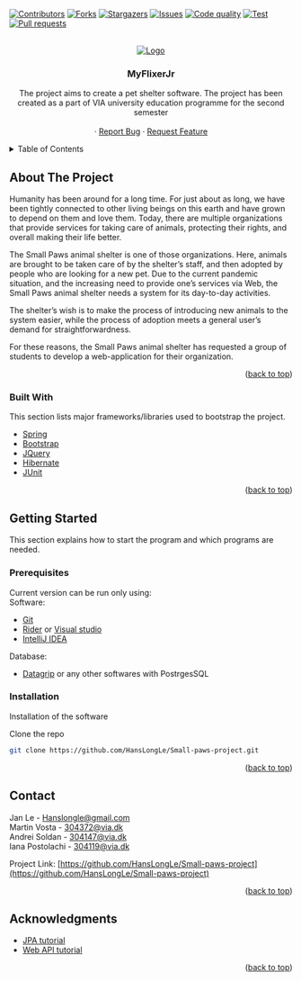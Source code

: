 <div id="top"></div>

[![Contributors][contributors-shield]][contributors-url]
[![Forks][forks-shield]][forks-url]
[![Stargazers][stars-shield]][stars-url]
[![Issues][issues-shield]][issues-url]
[![Code quality][code-shield]][code-url]
[![Test][test-shield]][test-url]
[![Pull requests][pull-shield]][pull-url]




<br />
<div align="center">
   <a href="https://github.com/HansLongLe/Small-paws-projectr">
    <img src="" alt="Logo">
  </a>
  <h3 align="center">MyFlixerJr</h3>

  <p align="center">
    The project aims to create a pet shelter software. The project has been created as a part of VIA university education programme for the second semester
    <br />
    <br />
    ·
    <a href="https://github.com/HansLongLe/Small-paws-project/issues">Report Bug</a>
    ·
    <a href="https://github.com/HansLongLe/Small-paws-project/issues">Request Feature</a>
  </p>
</div>



<!-- TABLE OF CONTENTS -->
<details>
  <summary>Table of Contents</summary>
  <ol>
    <li>
      <a href="#about-the-project">About The Project</a>
      <ul>
        <li><a href="#built-with">Built With</a></li>
      </ul>
    </li>
    <li>
      <a href="#getting-started">Getting Started</a>
      <ul>
        <li><a href="#prerequisites">Prerequisites</a></li>
        <li><a href="#installation">Installation</a></li>
      </ul>
    </li>
    <li><a href="#contact">Contact</a></li>
    <li><a href="#acknowledgments">Acknowledgments</a></li>
  </ol>
</details>



## About The Project


Humanity has been around for a long time. For just about as long, we have been tightly connected to other living beings on this earth and have grown to depend on them and love them. Today, there are multiple organizations that provide services for taking care of animals, protecting their rights, and overall making their life better. 

The Small Paws animal shelter is one of those organizations. Here, animals are brought to be taken care of by the shelter’s staff, and then adopted by people who are looking for a new pet. Due to the current pandemic situation, and the increasing need to provide one’s services via Web, the Small Paws animal shelter needs a system for its day-to-day activities. 

The shelter’s wish is to make the process of introducing new animals to the system easier, while the process of adoption meets a general user’s demand for straightforwardness.             

For these reasons, the Small Paws animal shelter has requested a group of students to develop a web-application for their organization. 

<p align="right">(<a href="#top">back to top</a>)</p>



### Built With

This section lists major frameworks/libraries used to bootstrap the project.

* [Spring](https://spring.io/)
* [Bootstrap](https://getbootstrap.com/)
* [JQuery](https://jquery.com/) 
* [Hibernate](https://hibernate.org/)
* [JUnit](https://junit.org/junit5/)


<p align="right">(<a href="#top">back to top</a>)</p>


## Getting Started

This section explains how to start the program and which programs are needed.

### Prerequisites

Current version can be run only using:
<br/>
  Software:
  * [Git](https://git-scm.com/)
  * [Rider](https://www.jetbrains.com/rider/) or [Visual studio](https://visualstudio.microsoft.com/cs/)
  * [IntelliJ IDEA](https://www.jetbrains.com/idea/)
  
  Database:
  * [Datagrip](https://www.jetbrains.com/datagrip/?source=google&medium=cpc&campaign=15034927873&gclid=Cj0KCQiAk4aOBhCTARIsAFWFP9F_S7aSlIU1wUTeHSKZuw6NdZhdxexiPRblEzRUYKZOM9Awc1bmJKsaAi0VEALw_wcB) or any other softwares with PostrgesSQL

### Installation

Installation of the software

 Clone the repo
   ```sh
   git clone https://github.com/HansLongLe/Small-paws-project.git
   ```

<p align="right">(<a href="#top">back to top</a>)</p>



<!-- CONTACT -->
## Contact

Jan Le - Hanslongle@gmail.com
<br/>
Martin Vosta - 304372@via.dk
<br/>
Andrei Soldan - 304147@via.dk
<br/>
Iana Postolachi - 304119@via.dk

Project Link: [https://github.com/HansLongLe/Small-paws-project](https://github.com/HansLongLe/Small-paws-project)

<p align="right">(<a href="#top">back to top</a>)</p>



<!-- ACKNOWLEDGMENTS -->
## Acknowledgments

* [JPA tutorial](https://www.oreilly.com/library/view/spring-data/9781449331863/ch04.html)
* [Web API tutorial](https://docs.microsoft.com/en-us/aspnet/web-api/overview/advanced/calling-a-web-api-from-a-net-client)

<p align="right">(<a href="#top">back to top</a>)</p>




[contributors-shield]: https://img.shields.io/github/contributors/hanslongle/small-paws-project.svg?style=for-the-badge
[contributors-url]: https://github.com/hanslongle/small-paws-project/graphs/contributors
[forks-shield]: https://img.shields.io/github/forks/hanslongle/small-paws-project.svg?style=for-the-badge
[forks-url]: https://github.com/IanaPostolachi/hanslongle/small-paws-project/network/members
[stars-shield]: https://img.shields.io/github/stars/hanslongle/small-paws-project.svg?style=for-the-badge
[stars-url]: https://github.com/hanslongle/small-paws-project/stargazers
[issues-shield]: https://img.shields.io/github/issues/hanslongle/small-paws-project.svg?style=for-the-badge
[issues-url]: https://github.com/IanaPostolachi/hanslongle/small-paws-project/issues
[pull-shield]: https://img.shields.io/github/issues-pr/hanslongle/small-paws-project.svg?style=for-the-badge
[pull-url]: https://github.com/hanslongle/small-paws-project/pulls
[code-shield]: https://www.codefactor.io/repository/github/hanslongle/small-paws-project/badge/develop
[code-url]: https://www.codefactor.io/repository/github/hanslongle/small-paws-project
[test-shield]: https://img.shields.io/github/actions/hanslongle/small-paws-project.svg?style=for-the-badge
[test-url]: https://github.com/anuraghazra/github-readme-stats/actions
